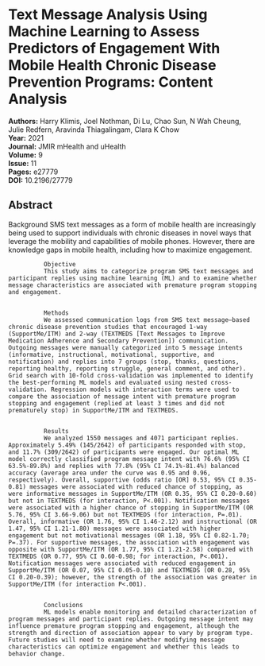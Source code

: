 # Text Message Analysis Using Machine Learning to Assess Predictors of Engagement With Mobile Health Chronic Disease Prevention Programs: Content Analysis

**Authors:** Harry Klimis, Joel Nothman, Di Lu, Chao Sun, N Wah Cheung, Julie Redfern, Aravinda Thiagalingam, Clara K Chow  
**Year:** 2021  
**Journal:** JMIR mHealth and uHealth  
**Volume:** 9  
**Issue:** 11  
**Pages:** e27779  
**DOI:** 10.2196/27779  

## Abstract
Background
              SMS text messages as a form of mobile health are increasingly being used to support individuals with chronic diseases in novel ways that leverage the mobility and capabilities of mobile phones. However, there are knowledge gaps in mobile health, including how to maximize engagement.
            
            
              Objective
              This study aims to categorize program SMS text messages and participant replies using machine learning (ML) and to examine whether message characteristics are associated with premature program stopping and engagement.
            
            
              Methods
              We assessed communication logs from SMS text message–based chronic disease prevention studies that encouraged 1-way (SupportMe/ITM) and 2-way (TEXTMEDS [Text Messages to Improve Medication Adherence and Secondary Prevention]) communication. Outgoing messages were manually categorized into 5 message intents (informative, instructional, motivational, supportive, and notification) and replies into 7 groups (stop, thanks, questions, reporting healthy, reporting struggle, general comment, and other). Grid search with 10-fold cross-validation was implemented to identify the best-performing ML models and evaluated using nested cross-validation. Regression models with interaction terms were used to compare the association of message intent with premature program stopping and engagement (replied at least 3 times and did not prematurely stop) in SupportMe/ITM and TEXTMEDS.
            
            
              Results
              We analyzed 1550 messages and 4071 participant replies. Approximately 5.49% (145/2642) of participants responded with stop, and 11.7% (309/2642) of participants were engaged. Our optimal ML model correctly classified program message intent with 76.6% (95% CI 63.5%-89.8%) and replies with 77.8% (95% CI 74.1%-81.4%) balanced accuracy (average area under the curve was 0.95 and 0.96, respectively). Overall, supportive (odds ratio [OR] 0.53, 95% CI 0.35-0.81) messages were associated with reduced chance of stopping, as were informative messages in SupportMe/ITM (OR 0.35, 95% CI 0.20-0.60) but not in TEXTMEDS (for interaction, P<.001). Notification messages were associated with a higher chance of stopping in SupportMe/ITM (OR 5.76, 95% CI 3.66-9.06) but not TEXTMEDS (for interaction, P=.01). Overall, informative (OR 1.76, 95% CI 1.46-2.12) and instructional (OR 1.47, 95% CI 1.21-1.80) messages were associated with higher engagement but not motivational messages (OR 1.18, 95% CI 0.82-1.70; P=.37). For supportive messages, the association with engagement was opposite with SupportMe/ITM (OR 1.77, 95% CI 1.21-2.58) compared with TEXTMEDS (OR 0.77, 95% CI 0.60-0.98; for interaction, P<.001). Notification messages were associated with reduced engagement in SupportMe/ITM (OR 0.07, 95% CI 0.05-0.10) and TEXTMEDS (OR 0.28, 95% CI 0.20-0.39); however, the strength of the association was greater in SupportMe/ITM (for interaction P<.001).
            
            
              Conclusions
              ML models enable monitoring and detailed characterization of program messages and participant replies. Outgoing message intent may influence premature program stopping and engagement, although the strength and direction of association appear to vary by program type. Future studies will need to examine whether modifying message characteristics can optimize engagement and whether this leads to behavior change.

